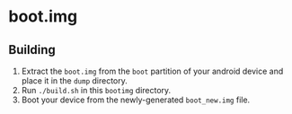 # boot.img

## Building

1. Extract the `boot.img` from the `boot` partition of your android
   device and place it in the `dump` directory.
2. Run `./build.sh` in this `bootimg` directory.
3. Boot your device from the newly-generated `boot_new.img` file.
